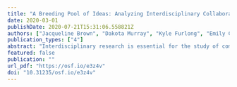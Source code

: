 ```yaml
---
title: "A Breeding Pool of Ideas: Analyzing Interdisciplinary Collaborations at the Complex Systems Summer School"
date: 2020-03-01
publishDate: 2020-07-21T15:31:06.558821Z
authors: ["Jacqueline Brown", "Dakota Murray", "Kyle Furlong", "Emily Coco", "Fabian Dablander"]
publication_types: ["4"]
abstract: "Interdisciplinary research is essential for the study of complex systems, and so there is a growing need to understand the factors that facilitate collaboration across diverse fields of study. In this exploratory research, we examine the formation of self-organized project groups and the structure of collaboration networks at the Santa Fe Institute's Complex Systems Summer School. Using data from all iterations of the summer school from 2005 to 2019, comprising 779 participants and 304 projects, we investigate the factors influencing group formation. We find that group formation at the Summer School based on gender, position, affiliation, country of study, and discipline is largely consistent with random mixing. Similarly, using standard network measurements, we find that no single discipline is more prone to interdisciplinary collaboration than any other; nor do participants from any particular discipline exert stronger influence in the network. While our results point to a high degree of interdisciplinary collaboration overall, project topics from the social and behavioral sciences are significantly over-represented. This could be due to a higher level of baseline interest in, or knowledge of, social and behavioral sciences, or the common application of methods from the natural sciences to topics in the social sciences. Consequently, future research should explore this discrepancy further and examine whether it can be mitigated through policies aimed at making topics in other disciplines more accessible or appealing for collaboration."
featured: false
publication: ""
url_pdf: "https://osf.io/e3z4v"
doi: "10.31235/osf.io/e3z4v"
---
```


